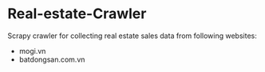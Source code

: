 # Real-estate-Crawler
Scrapy crawler for collecting real estate sales data from following websites:
  + mogi.vn
  + batdongsan.com.vn
